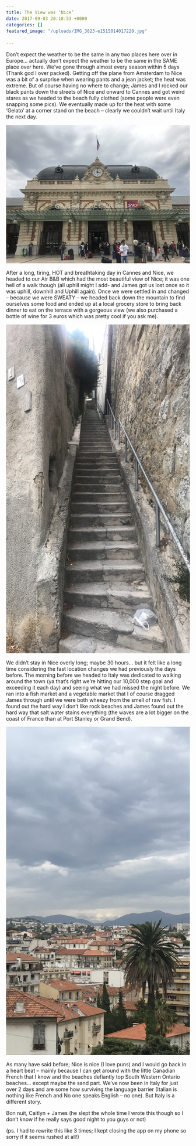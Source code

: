 ```yaml
---
title: The View was ‘Nice’
date: 2017-09-03 20:18:53 +0000
categories: []
featured_image: "/uploads/IMG_3823-e1515014017220.jpg"

---
```

Don’t expect the weather to be the same in any two places here over in  Europe… actually don’t expect the weather to be the same in the SAME  place over here. We’ve gone through almost every season within 5 days  (Thank god I over packed). Getting off the plane from Amsterdam to Nice  was a bit of a surprise when wearing pants and a jean jacket; the heat  was extreme. But of course having no where to change; James and I rocked  our black pants down the streets of Nice and onward to Cannes and got  weird stares as we headed to the beach fully clothed (some people were  even snapping some pics). We eventually made up for the heat with some  ‘Gelato’ at a corner stand on the beach – clearly we couldn’t wait until  Italy the next day.

![](/uploads/IMG_3754-768x576.jpg)

After a long, tiring, HOT and breathtaking day in Cannes and Nice, we  headed to our Air B&B which had the most beautiful view of Nice; it  was one hell of a walk though (all uphill might I add- and James got us  lost once so it was uphill, downhill and Uphill again). Once we were  settled in and changed – because we were SWEATY – we headed back down  the mountain to find ourselves some food and ended up at a local grocery  store to bring back dinner to eat on the terrace with a gorgeous view  (we also purchased a bottle of wine for 3 euros which was pretty cool if  you ask me).

![](/uploads/img_3765.jpg)

We didn’t stay in Nice overly long; maybe 30 hours… but it felt like a  long time considering the fast location changes we had previously the  days before. The morning before we headed to Italy was dedicated to  walking around the town (ya that’s right we’re hitting our 10,000 step  goal and exceeding it each day) and seeing what we had missed the night  before. We ran into a fish market and a vegetable market that I of  course dragged James through until we were both wheezy from the smell of  raw fish. I found out the hard way I don’t like rock beaches and James  found out the hard way that salt water stains everything (the waves are a  lot bigger on the coast of France than at Port Stanley or Grand Bend).

![](/uploads/img_3767-1.jpg)

As many have said before; Nice is nice (I love puns) and I would go  back in a heart beat – mainly because I can get around with the little  Canadian French that I know and the beaches defiantly top South Western  Ontario beaches… except maybe the sand part. We’ve now been in Italy for  just over 2 days and are some how surviving the language barrier  (Italian is nothing like French and No one speaks English – no one). But  Italy is a different story.

Bon nuit, Caitlyn + James (he slept the whole time I wrote this  though so I don’t know if he really says good night to you guys or not)

(ps. I had to rewrite this like 3 times; I kept closing the app on my phone so sorry if it seems rushed at all!)